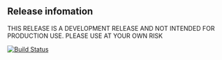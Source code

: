 ## Release infomation

THIS RELEASE IS A DEVELOPMENT RELEASE AND NOT INTENDED FOR PRODUCTION USE. PLEASE USE AT YOUR OWN RISK

[![Build Status](https://secure.travis-ci.org/lytc/one.png)](http://travis-ci.org/lytc/one)
